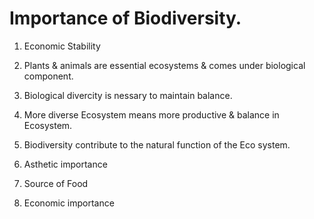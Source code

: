 # Importance of Biodiversity.
1. Economic Stability
 1. Plants & animals are essential ecosystems & comes under biological component.
 1. Biological divercity is nessary to maintain balance.
 1. More diverse Ecosystem means more productive & balance in Ecosystem.
 1. Biodiversity contribute to the natural function of the Eco system.

1. Asthetic importance

1. Source of Food
1. Economic importance
